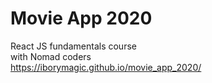 # Movie App 2020

React JS fundamentals course<br />
with Nomad coders  
https://iborymagic.github.io/movie_app_2020/
